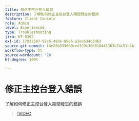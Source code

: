 ```yaml
---
title: 修正主控台登入錯誤
description: 了解如何修正主控台登入期間發生的錯誤
feature: Client Console
role: Admin
level: Experienced
type: Troubleshooting
jira: KT-8392
exl-id: 17032587-52c6-48de-89e6-a3ea634d3d63
source-git-commit: f4e86b933660ced199c30d318445363b74c51c4b
workflow-type: ht
source-wordcount: '26'
ht-degree: 100%

---
```


# 修正主控台登入錯誤

了解如何修正主控台登入期間發生的錯誤

>[!VIDEO](https://video.tv.adobe.com/v/335896?quality=12&learn=on)
